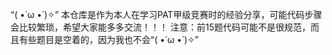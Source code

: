 “( •̀ ω •́ )✧” 本仓库是作为本人在学习PAT甲级竞赛时的经验分享，可能代码步骤会比较繁琐，希望大家能多多交流！！！
注意：前15题代码可能不是很规范，而且有些题目是空着的，因为我也不会“( •̀ ω •́ )✧” 
